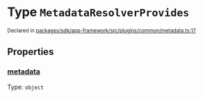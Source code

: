 # Type `MetadataResolverProvides`
<sub>Declared in [packages/sdk/app-framework/src/plugins/common/metadata.ts:17](https://github.com/dxos/dxos/blob/516b7546a/packages/sdk/app-framework/src/plugins/common/metadata.ts#L17)</sub>




## Properties
### [metadata](https://github.com/dxos/dxos/blob/516b7546a/packages/sdk/app-framework/src/plugins/common/metadata.ts#L18)
Type: <code>object</code>





